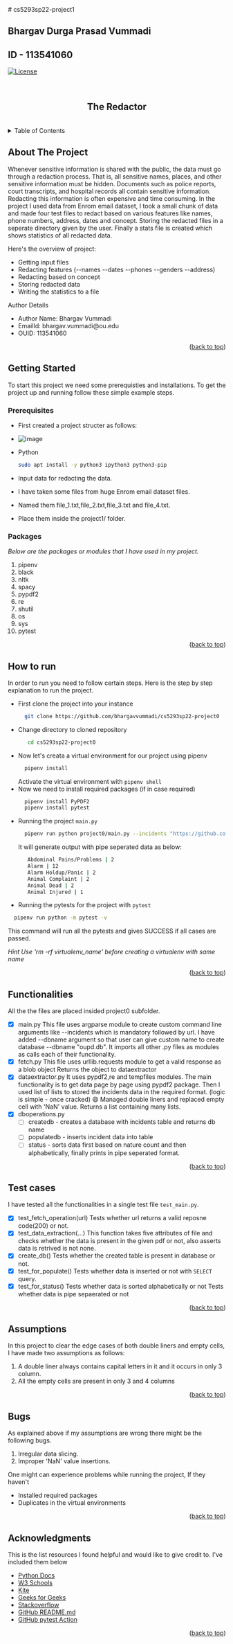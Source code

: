 <div id="top"></div>
# cs5293sp22-project1

## Bhargav Durga Prasad Vummadi
## ID - 113541060


[![License](https://img.shields.io/badge/license-MIT-green)](./LICENSE)

<br />

<h2 align="center">The Redactor</h2>
<br />

<!-- TABLE OF CONTENTS -->
<details>
  <summary>Table of Contents</summary>
  <ol>
    <li>
      <a href="#about-the-project">About The Project</a>
    </li>
    <li>
      <a href="#getting-started">Getting Started</a>
      <ul>
        <li><a href="#prerequisites">Prerequisites</a></li>
        <li><a href="#packages">Packages</a></li>
      </ul>
    </li>
    <li><a href="#how to run">How to run</a></li>
    <li><a href="#functionalities">Functionalities</a></li>
    <li><a href="#test cases">Test cases</a></li>
    <li><a href="#Assumptions">Assumptions</a></li>
    <li><a href="#Bugs">Bugs</a></li>
    <li><a href="#acknowledgments">Acknowledgments</a></li>
  </ol>
</details>

<!-- ABOUT THE PROJECT -->
## About The Project

Whenever sensitive information is shared with the public, the data must go through a redaction process. That is, all sensitive names, places, and other sensitive information must be hidden. Documents such as police reports, court transcripts, and hospital records all contain sensitive information. Redacting this information is often expensive and time consuming. In the project I used data from Enrom email dataset, I took a small chunk of data and made four test files to redact based on various features like names, phone numbers, address, dates and concept. Storing the redacted files in a seperate directory given by the user. Finally a stats file is created which shows statistics of all redacted data.

Here's the overview of project:
<ul>
  <li> Getting input files</li>
  <li> Redacting features (--names --dates --phones --genders --address)</li>
  <li> Redacting based on concept </li>
  <li> Storing redacted data </li>
  <li> Writing the statistics to a file</li>
</ul>

Author Details
   <ul>
  <li> Author Name: Bhargav Vummadi </li>
  <li> EmailId: bhargav.vummadi@ou.edu </li>
  <li> OUID: 113541060</li>
   </ul>

<p align="right">(<a href="#top">back to top</a>)</p>


<!-- GETTING STARTED -->
## Getting Started

To start this project we need some prerequisties and installations.
To get the project up and running follow these simple example steps.

### Prerequisites

* First created a project structer as follows:
* ![image](https://user-images.githubusercontent.com/52027911/161438787-a46bcd76-4b65-4b1a-b683-53eaf19d24b2.png)


* Python 
  ```sh
  sudo apt install -y python3 ipython3 python3-pip
  ```
 * Input data for redacting the data.
 * I have taken some files from huge Enrom email dataset files.
 * Named them file_1.txt,file_2.txt,file_3.txt and file_4.txt.
 * Place them inside the project1/ folder.

  

### Packages 

_Below are the packages or modules that I have used in my project._

1. pipenv
2. black
3. nltk
4. spacy
5. pypdf2
6. re
7. shutil
8. os 
9. sys
10. pytest

<p align="right">(<a href="#top">back to top</a>)</p>



<!-- HOW TO RUN -->
## How to run

In order to run you need to follow certain steps. Here is the step by step
explanation to run the project.

* First clone the project into your instance
  ```sh
    git clone https://github.com/bhargavvummadi/cs5293sp22-project0
  ```
* Change directory to cloned repository
  ```sh
     cd cs5293sp22-project0
  ```
* Now let's creata a virtual environment for our project using pipenv
  ```sh
    pipenv install
  ```
  Activate the virtual environment with `pipenv shell`
* Now we need to install required packages (if in case required)
  ```sh
    pipenv install PyPDF2
    pipenv install pytest
  ```
* Running the project `main.py`
  ```sh
    pipenv run python project0/main.py --incidents "https://github.com/bhargavvummadi/cs5293sp22/raw/main/2022-01-03_daily_incident_summary.pdf"
  ```
  It will generate output with pipe seperated data as below:
  ```sh
     Abdominal Pains/Problems | 2
     Alarm | 12  
     Alarm Holdup/Panic | 2
     Animal Complaint | 2
     Animal Dead | 2
     Animal Injured | 1
  ```
 * Running the pytests for the project with `pytest`
  ```sh
    pipenv run python -m pytest -v
  ```
 This command will run all the pytests and gives SUCCESS if all cases are passed.
 
  

_Hint Use 'rm -rf virtualenv_name' before creating a virtualenv with same name_

<p align="right">(<a href="#top">back to top</a>)</p>


<!-- Functionalities -->
## Functionalities
All the the files are placed insided project0 subfolder.
- [x] main.py
  This file uses argparse module to create custom command line arguments like --incidents which is mandatory followed by url.
  I have added --dbname argument so that user can give custom name to create database --dbname "oupd.db".
  It imports all other .py files as modules as calls each of their functionality.
- [x] fetch.py
  This file uses urllib.requests module to get a valid response as a blob object
  Returns the object to dataextractor
- [x] dataextractor.py
    It uses pypdf2,re and tempfiles modules.
    The main functionality is to get data page by page using pypdf2 package.
    Then I used list of lists to stored the incidents data in the required format. 
    (logic is simple - once cracked) 😄 
    Managed double liners and replaced empty cell with 'NaN' value.
    Returns a list containing many lists.
- [x] dboperations.py
    - [ ] createdb - creates a database with incidents table and returns db name
    - [ ] populatedb - inserts incident data into table
    - [ ] status - sorts data first based on nature count and then alphabetically, finally
    prints in pipe seperated format. 
 
<p align="right">(<a href="#top">back to top</a>)</p>


<!-- Test cases -->
## Test cases
I have tested all the functionalities in a single test file `test_main.py`.
- [x] test_fetch_operation(url)
   Tests whether url returns a valid reposne code(200) or not.
- [x]  test_data_extraction(...)
  This function takes five attributes of file and checks whether the 
  data is present in the given pdf or not, also asserts data is retrived is 
  not none.
- [x] create_db()
    Tests whether the created table is present in database or not.
- [x] test_for_populate()
    Tests whether data is inserted or not with `SELECT` query. 
- [x] test_for_status()
    Tests whether data is sorted alphabetically or not
    Tests whether data is pipe sepaerated or not
<p align="right">(<a href="#top">back to top</a>)</p>




<!-- Assumptions -->
## Assumptions

In this project to clear the edge cases of both double liners and empty cells, I have made two assumptions as follows:

1. A double liner always contains capital letters in it and it occurs in only 3 column.
2. All the empty cells are present in only 3 and 4 columns

<p align="right">(<a href="#top">back to top</a>)</p>



<!-- Bugs -->
## Bugs

As explained above if my assumptions are wrong there might be the following bugs.

1. Irregular data slicing.
2. Improper 'NaN' value insertions.

One might can experience problems while running the project, If they haven't

* Installed required packages
* Duplicates in the virtual environments 

<p align="right">(<a href="#top">back to top</a>)</p>


<!-- ACKNOWLEDGMENTS -->
## Acknowledgments

This is the list resources I found helpful and would like to give credit to. I've included them below

* [Python Docs](https://docs.python.org/)
* [W3 Schools](https://www.w3schools.com/python/python_regex.asp)
* [Kite](https://www.kite.com/python/answers/how-to-test-a-url-in-python)
* [Geeks for Geeks](https://www.geeksforgeeks.org/check-if-table-exists-in-sqlite-using-python/)
* [Stackoverflow](https://stackoverflow.com/questions/10253826/path-issue-with-pytest-importerror-no-module-named-yadayadayada?answertab=scoredesc#tab-top)
* [GitHub README.md](https://github.com/othneildrew/Best-README-Template#about-the-project)
* [GitHub pytest Action](https://oudatalab.com/cs5293sp22/documents/ci)

<p align="right">(<a href="#top">back to top</a>)</p>







